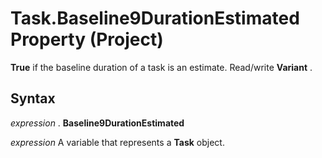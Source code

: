 
# Task.Baseline9DurationEstimated Property (Project)

 **True** if the baseline duration of a task is an estimate. Read/write **Variant** .


## Syntax

 _expression_ . **Baseline9DurationEstimated**

 _expression_ A variable that represents a **Task** object.

